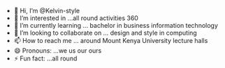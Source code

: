 - 👋 Hi, I’m @Kelvin-style
- 👀 I’m interested in ...all round activities 360
- 🌱 I’m currently learning ... bachelor in business information technology 
- 💞️ I’m looking to collaborate on ... design and style in computing 
- 📫 How to reach me ... around Mount Kenya University lecture halls
- 😄 Pronouns: ...we us our ours
- ⚡ Fun fact: ...all round

<!---
Kelvin-style/Kelvin-style is a ✨ special ✨ repository because its `README.md` (this file) appears on your GitHub profile.
You can click the Preview link to take a look at your changes.
--->
